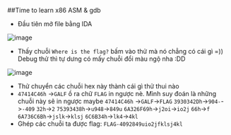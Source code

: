 ##Time to learn x86 ASM & gdb
- Đầu tiên mở file bằng IDA

![image](https://github.com/leviiec/r-em/assets/128345171/4692777e-a2e8-428e-874b-8e56258e2f40)

- Thấy chuỗi ``Where is the flag?`` bấm vào thử mà nó chẳng có cái gì =)) Debug thử thì tự dưng có mấy chuỗi đổi màu ngộ nha :DD

![image](https://github.com/leviiec/r-em/assets/128345171/7fce679c-c9b3-4b6b-8681-388b03855d42)

- Thử chuyển các chuỗi hex này thành cái gì thử thui nào
- ``47414C46h`` ->``GALF`` ồ ra chữ ``FLAG`` in ngược nè. Mình suy đoán là những chuỗi này sẽ in ngược maybe
  ``47414C46h`` ->``GALF``->``FLAG``
  ``3930342Dh``->``904-``->``-409``
  ``32h``->``2``
  ``75393438h``->``u948``->``849u``
  ``6A326F69h``->``j2oi``->``io2j``
  ``66h``->``f``
  ``6A736C6Bh``->``jslk``->``klsj``
  ``6C6B34h``->``lk4``->``4kl``
- Ghép các chuỗi ta được flag: ``FLAG-4092849uio2jfklsj4kl``
